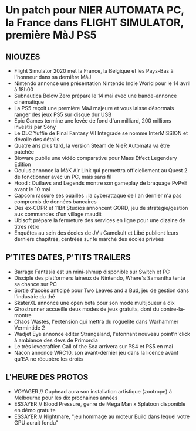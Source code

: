 # Un patch pour NIER AUTOMATA PC, la France dans FLIGHT SIMULATOR, première MàJ PS5

## NIOUZES

- Flight Simulator 2020 met la France, la Belgique et les Pays-Bas à l'honneur dans sa dernière MàJ
- Nintendo annonce une présentation Nintendo Indie World pour le 14 avril à 18h00
- Subnautica Below Zero prépare le 14 mai avec une bande-annonce cinématique
- La PS5 reçoit une première MàJ majeure et vous laisse désormais ranger des jeux PS5 sur disque dur USB
- Epic Games termine une levée de fond d'un milliard, 200 millions investis par Sony
- Le DLC Yuffie de Final Fantasy VII Integrade se nomme InterMISSION et dévoile des détails
- Quatre ans plus tard, la version Steam de NieR Automata va être patchée
- Bioware publie une vidéo comparative pour Mass Effect Legendary Edition
- Oculus annonce la MàK Air Link qui permettra officiellement au Quest 2 de fonctionner avec un PC, mais sans fil
- Hood : Outlaws and Legends montre son gameplay de braquage PvPvE avant le 10 mai
- Capcom rassure ses ouailles : la cyberattaque de l'an dernier n'a pas compromis de données bancaires
- Des ex-CDPR et 11Bit Studios annoncent GORD, jeu de stratégie/gestion aux commandes d'un village maudit
- Ubisoft prépare la fermeture des services en ligne pour une dizaine de titres rétro
- Enquêtes au sein des écoles de JV : Gamekult et Libé publient leurs derniers chapitres, centrées sur le marché des écoles privées

## P'TITES DATES, P'TITS TRAILERS

- Barrage Fantasia est un mini-shmup disponible sur Switch et PC
- Disciple des platformers laineux de Nintendo, Where's Samantha tente sa chance sur PC
- Sortie d'accès anticipé pour Two Leaves and a Bud, jeu de gestion dans l'industrie du thé
- SkaterXL annonce une open beta pour son mode multijoueur à dix
- Ghostrunner accueille deux modes de jeux gratuits, dont du contre-la-montre
- Chaos Wastes, l'extension qui mettra du roguelite dans Warhammer Vermintide 2
- Wadjet Eye annonce éditer Strangeland, l'étonnant nouveau point'n'click à ambiance des devs de Primordia
- Le très lovecraftien Call of the Sea arrivera sur PS4 et PS5 en mai
- Nacon annonce WRC10, son avant-dernier jeu dans la licence avant qu'EA ne récupère les droits

## L'HEURE DES PROTOS

- VOYAGER // Cuphead aura son installation artistique (zootrope) à Melbourne pour les dix prochaines années
- ESSAYER // Blood Pressure, genre de Mega Man x Splatoon disponible en démo gratuite
- ESSAYER // Nightmare, "jeu hommage au moteur Build dans lequel votre GPU aurait fondu"
